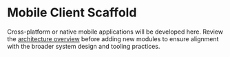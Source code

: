 # Mobile Client Scaffold

Cross-platform or native mobile applications will be developed here. Review the [architecture overview](../docs/architecture.md) before adding new modules to ensure alignment with the broader system design and tooling practices.
